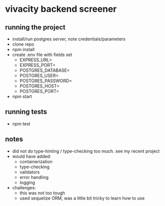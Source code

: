 # vivacity backend screener

## running the project 
- install/run postgres server, note credentials/parameters
- clone repo
- npm install
- create .env file with fields set
  - EXPRESS_URL=
  - EXPRESS_PORT=
  - POSTGRES_DATABASE=
  - POSTGRES_USER=
  - POSTGRES_PASSWORD=
  - POSTGRES_HOST=
  - POSTGRES_PORT=
- npm start 

## running tests 
- npm test 

## notes 
- did not do type-hinting / type-checking too much. see my recent project 
- would have added: 
  - containerization
  - type-checking
  - validators
  - error handling
  -  logging
- challenges: 
  - this was not too tough
  - used sequelize ORM, was a little bit tricky to learn how to use  
